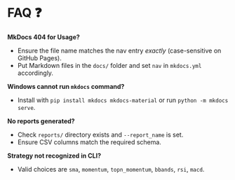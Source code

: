 # FAQ ❓

**MkDocs 404 for Usage?**  
- Ensure the file name matches the nav entry *exactly* (case-sensitive on GitHub Pages).  
- Put Markdown files in the `docs/` folder and set `nav` in `mkdocs.yml` accordingly.

**Windows cannot run `mkdocs` command?**  
- Install with `pip install mkdocs mkdocs-material` or run `python -m mkdocs serve`.

**No reports generated?**  
- Check `reports/` directory exists and `--report_name` is set.  
- Ensure CSV columns match the required schema.

**Strategy not recognized in CLI?**  
- Valid choices are `sma`, `momentum`, `topn_momentum`, `bbands`, `rsi`, `macd`.
